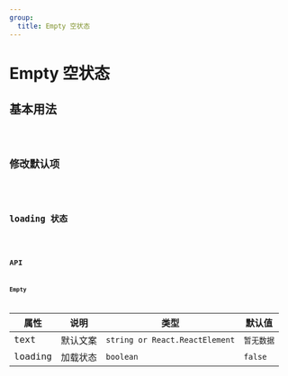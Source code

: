 ```yaml
---
group:
  title: Empty 空状态
---
```


# Empty 空状态

## 基本用法

<code src="./demo/base" />

## 修改默认项

<code src="./demo/extend" />

## loading 状态

<code src="./demo/loading" />

## API

### Empty

| 属性    | 说明     | 类型                           | 默认值     |
| ------- | -------- | ------------------------------ | ---------- |
| text    | 默认文案 | `string or React.ReactElement` | `暂无数据` |
| loading | 加载状态 | `boolean`                      | `false`    |
